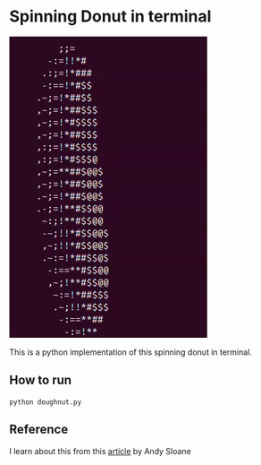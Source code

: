 
# Spinning Donut in terminal
![alt text](sample.gif)

This is a python implementation of this spinning donut in terminal.

## How to run
```
python doughnut.py
```
## Reference
I learn about this from this [article](https://www.a1k0n.net/2011/07/20/donut-math.html) by Andy Sloane
